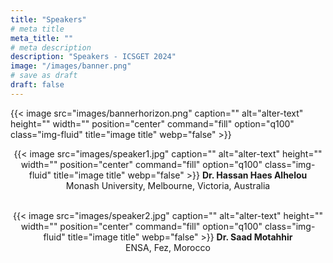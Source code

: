 ```yaml
---
title: "Speakers"
# meta title
meta_title: ""
# meta description
description: "Speakers - ICSGET 2024"
image: "/images/banner.png"
# save as draft
draft: false
---
```


{{< image src="images/bannerhorizon.png" caption="" alt="alter-text" height="" width="" position="center" command="fill" option="q100" class="img-fluid" title="image title"  webp="false" >}}

<p align="center">
{{< image src="images/speaker1.jpg" caption="" alt="alter-text" height="" width="" position="center" command="fill" option="q100" class="img-fluid" title="image title"  webp="false" >}}
<b>Dr. Hassan Haes Alhelou</b><br>
Monash University, Melbourne, Victoria, Australia<br>
&nbsp;</p>
<p align="center">
{{< image src="images/speaker2.jpg" caption="" alt="alter-text" height="" width="" position="center" command="fill" option="q100" class="img-fluid" title="image title"  webp="false" >}}
<b>Dr. Saad Motahhir</b><br>
ENSA, Fez, Morocco<br>
&nbsp;</p>